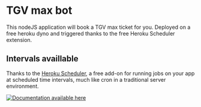 # TGV max bot

This nodeJS application will book a TGV max ticket for you. Deployed on a free
heroku dyno and triggered thanks to the free Heroku Scheduler extension.

## Intervals availlable

Thanks to the
[Heroku Scheduler](https://devcenter.heroku.com/articles/scheduler), a free
add-on for running jobs on your app at scheduled time intervals, much like cron
in a traditional server environment.

[![Documentation available here](https://cl.ly/2af2ffe87724/download/Image%202019-10-07%20at%2011.40.27%20PM.png)](https://devcenter.heroku.com/articles/scheduler)
